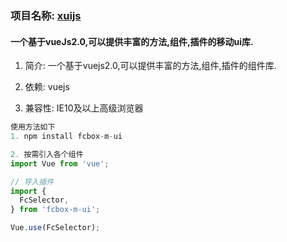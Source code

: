 ### 项目名称: [xuijs](https://github.com/xumengzi/xui-vue)

#### 一个基于vueJs2.0,可以提供丰富的方法,组件,插件的移动ui库.

1. 简介: 一个基于vuejs2.0,可以提供丰富的方法,组件,插件的组件库.

2. 依赖: vuejs

3. 兼容性: IE10及以上高级浏览器

```javascript
使用方法如下
1. npm install fcbox-m-ui

2. 按需引入各个组件
import Vue from 'vue';

// 导入插件
import {
  FcSelector,
} from 'fcbox-m-ui';

Vue.use(FcSelector);

```